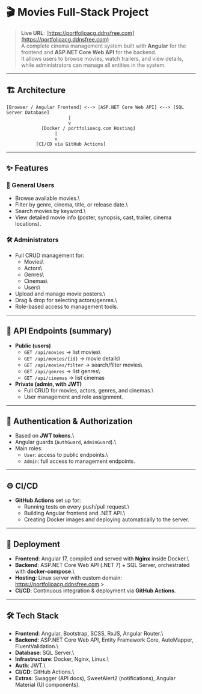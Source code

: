 # 🎬 Movies Full-Stack Project
> **Live URL**: [https://portfolioacg.ddnsfree.com](https://portfolioacg.ddnsfree.com)  
A complete cinema management system built with **Angular** for the
frontend and **ASP.NET Core Web API** for the backend.\
It allows users to browse movies, watch trailers, and view details,
while administrators can manage all entities in the system.

------------------------------------------------------------------------

## 🏗️ Architecture

``` text
[Browser / Angular Frontend] <--> [ASP.NET Core Web API] <--> [SQL Server Database]
                       |
                       v
             [Docker / portfolioacg.com Hosting]
                  |
                  v
           [CI/CD via GitHub Actions]
```

------------------------------------------------------------------------

## ✨ Features

### 👤 General Users

-   Browse available movies.\
-   Filter by genre, cinema, title, or release date.\
-   Search movies by keyword.\
-   View detailed movie info (poster, synopsis, cast, trailer, cinema
    locations).

### 🛠️ Administrators

-   Full CRUD management for:
    -   Movies\
    -   Actors\
    -   Genres\
    -   Cinemas\
    -   Users\
-   Upload and manage movie posters.\
-   Drag & drop for selecting actors/genres.\
-   Role-based access to management tools.

------------------------------------------------------------------------

## 🔗 API Endpoints (summary)

-   **Public (users)**
    -   `GET /api/movies` → list movies\
    -   `GET /api/movies/{id}` → movie details\
    -   `GET /api/movies/filter` → search/filter movies\
    -   `GET /api/genres` → list genres\
    -   `GET /api/cinemas` → list cinemas
-   **Private (admin, with JWT)**
    -   Full CRUD for movies, actors, genres, and cinemas.\
    -   User management and role assignment.

------------------------------------------------------------------------

## 🔐 Authentication & Authorization

-   Based on **JWT tokens**.\
-   Angular guards (`AuthGuard`, `AdminGuard`).\
-   Main roles:
    -   `User`: access to public endpoints.\
    -   `Admin`: full access to management endpoints.

------------------------------------------------------------------------

## ⚙️ CI/CD

-   **GitHub Actions** set up for:
    -   Running tests on every push/pull request.\
    -   Building Angular frontend and .NET API.\
    -   Creating Docker images and deploying automatically to the
        server.

------------------------------------------------------------------------

## 🚀 Deployment

-   **Frontend**: Angular 17, compiled and served with **Nginx** inside
    Docker.\
-   **Backend**: ASP.NET Core Web API (.NET 7) + SQL Server,
    orchestrated with **docker-compose**.\
-   **Hosting**: Linux server with custom domain:
    <https://portfolioacg.ddnsfree.com>.\> 
-   **CI/CD**: Continuous integration & deployment via **GitHub
    Actions**.

------------------------------------------------------------------------

## 🛠️ Tech Stack

-   **Frontend**: Angular, Bootstrap, SCSS, RxJS, Angular Router.\
-   **Backend**: ASP.NET Core Web API, Entity Framework Core,
    AutoMapper, FluentValidation.\
-   **Database**: SQL Server.\
-   **Infrastructure**: Docker, Nginx, Linux.\
-   **Auth**: JWT.\
-   **CI/CD**: GitHub Actions.\
-   **Extras**: Swagger (API docs), SweetAlert2 (notifications), Angular
    Material (UI components).
